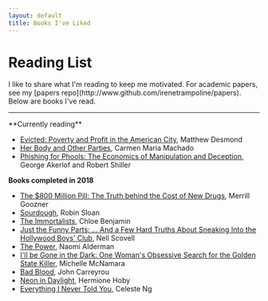 ```yaml
---
layout: default
title: Books I've Liked
---
```


<h1 class="owner-name">Reading List</h1>
I like to share what I'm reading to keep me motivated. For academic papers, see my [papers repo](http://www.github.com/irenetrampoline/papers). Below are books I've read.

<hr>
**Currently reading**

 * [Evicted: Poverty and Profit in the American City](https://amzn.to/2xO0Vh7), Matthew Desmond
 * [Her Body and Other Parties](https://amzn.to/2JkxRiz), Carmen Maria Machado
 * [Phishing for Phools: The Economics of Manipulation and Deception](https://amzn.to/2JncSMa), George Akerlof and Robert Shiller

**Books completed in 2018**

 * [The $800 Million Pill: The Truth behind the Cost of New Drugs](https://amzn.to/2kSSnwe), Merrill Goozner
 * [Sourdough](https://amzn.to/2xYnNeb), Robin Sloan
 * [The Immortalists](https://amzn.to/2xQKtwA), Chloe Benjamin
 * [Just the Funny Parts: … And a Few Hard Truths About Sneaking Into the Hollywood Boys’ Club](https://amzn.to/2JiR4Be), Nell Scovell
 * [The Power](https://amzn.to/2JrKfRn), Naomi Alderman
 * [I'll be Gone in the Dark: One Woman's Obsessive Search for the Golden State Killer](https://amzn.to/2Jnw6RO), Michelle McNamara
 * [Bad Blood](https://amzn.to/2JB9fp6), John Carreyrou
 * [Neon in Daylight](https://amzn.to/2xOMkC8), Hermione Hoby
 * [Everything I Never Told You](https://amzn.to/2xQYz16), Celeste Ng